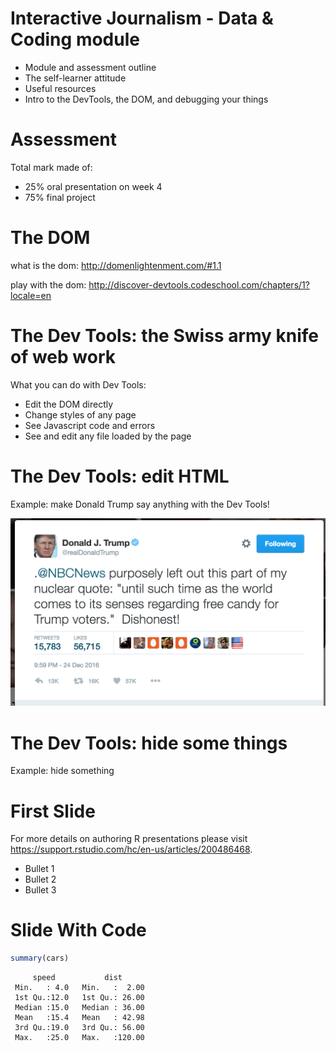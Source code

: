Interactive Journalism - Data & Coding module
========================================================

- Module and assessment outline
- The self-learner attitude
- Useful resources
- Intro to the DevTools, the DOM, and debugging your things

Assessment
========================================================

Total mark made of: 

- 25% oral presentation on week 4
- 75% final project

The DOM
========================================================

what is the dom: <http://domenlightenment.com/#1.1>

play with the dom: <http://discover-devtools.codeschool.com/chapters/1?locale=en>

The Dev Tools: the Swiss army knife of web work
========================================================

What you can do with Dev Tools:
- Edit the DOM directly
- Change styles of any page
- See Javascript code and errors
- See and edit any file loaded by the page

The Dev Tools: edit HTML
========================================================

Example: make Donald Trump say anything with the Dev Tools!

![trump tweet](images/trump-tweet.png)

The Dev Tools: hide some things
========================================================

Example: hide something

First Slide
========================================================

For more details on authoring R presentations please visit <https://support.rstudio.com/hc/en-us/articles/200486468>.

- Bullet 1
- Bullet 2
- Bullet 3

Slide With Code
========================================================


```r
summary(cars)
```

```
     speed           dist       
 Min.   : 4.0   Min.   :  2.00  
 1st Qu.:12.0   1st Qu.: 26.00  
 Median :15.0   Median : 36.00  
 Mean   :15.4   Mean   : 42.98  
 3rd Qu.:19.0   3rd Qu.: 56.00  
 Max.   :25.0   Max.   :120.00  
```
